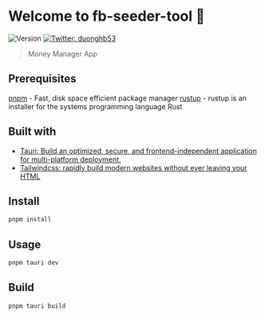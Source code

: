 # Welcome to fb-seeder-tool 👋

![Version](https://img.shields.io/badge/version-0.0.1-blue.svg?cacheSeconds=2592000)
[![Twitter: duonghb53](https://img.shields.io/twitter/follow/duonghb53.svg?style=social)](https://twitter.com/duonghb53)

> Money Manager App

## Prerequisites

[pnpm](https://pnpm.io/) - Fast, disk space efficient package manager
[rustup](https://rustup.rs/) - rustup is an installer for the systems programming language Rust

## Built with

- [Tauri: Build an optimized, secure, and frontend-independent application for multi-platform deployment.](https://tauri.app/)
- [Tailwindcss: rapidly build modern websites without ever leaving your HTML](https://tailwindcss.com/)

## Install

```sh
pnpm install
```

## Usage

```sh
pnpm tauri dev
```

## Build

```sh
pnpm tauri build
```